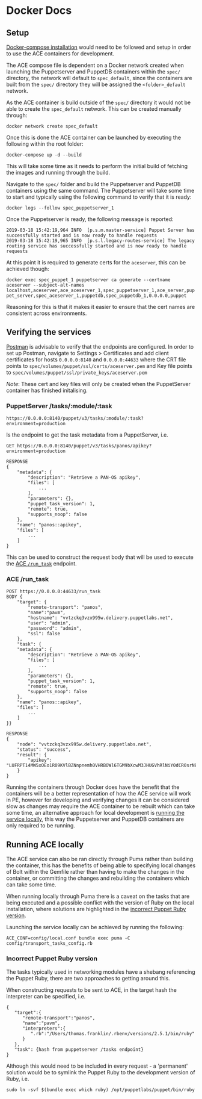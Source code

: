 # Docker Docs

## Setup

[Docker-compose installation](https://docs.docker.com/compose/install/) would need to be followed and setup in order to use the ACE containers for development.


The ACE compose file is dependent on a Docker network created when launching the Puppetserver and PuppetDB containers within the `spec/` directory, the network will default to `spec_default`, since the containers are built from the `spec/` directory they will be assigned the `<folder>_default` network.

As the ACE container is build outside of the `spec/` directory it would not be able to create the `spec_default` network. This can be created manually through:

```
docker network create spec_default
```

Once this is done the ACE container can be launched by executing the following within the root folder:

```
docker-compose up -d --build
```

This will take some time as it needs to perform the initial build of fetching the images and running through the build.

Navigate to the `spec/` folder and build the Puppetserver and PuppetDB containers using the same command. The Puppetserver will take some time to start and typically using the following command to verify that it is ready:

```
docker logs --follow spec_puppetserver_1
```

Once the Puppetserver is ready, the following message is reported:

```
2019-03-18 15:42:19,964 INFO  [p.s.m.master-service] Puppet Server has successfully started and is now ready to handle requests
2019-03-18 15:42:19,965 INFO  [p.s.l.legacy-routes-service] The legacy routing service has successfully started and is now ready to handle requests
```

At this point it is required to generate certs for the `aceserver`, this can be achieved though:

`docker exec spec_puppet_1 puppetserver ca generate --certname aceserver --subject-alt-names localhost,aceserver,ace_aceserver_1,spec_puppetserver_1,ace_server,puppet_server,spec_aceserver_1,puppetdb,spec_puppetdb_1,0.0.0.0,puppet`

Reasoning for this is that it makes it easier to ensure that the cert names are consistent across environments.

## Verifying the services

[Postman](https://www.getpostman.com/) is advisable to verify that the endpoints are configured. In order to set up Postman, navigate to Settings > Certificates and add client certificates for hosts `0.0.0.0:8140` and `0.0.0.0:44633` where the CRT file points to `spec/volumes/puppet/ssl/certs/aceserver.pem` and Key file points to `spec/volumes/puppet/ssl/private_keys/aceserver.pem`

*Note*: These cert and key files will only be created when the PuppetServer container has finished initalising.

### PuppetServer /tasks/:module/:task

```
https://0.0.0.0:8140/puppet/v3/tasks/:module/:task?environment=production
```

Is the endpoint to get the task metadata from a PuppetServer, i.e. 

```
GET https://0.0.0.0:8140/puppet/v3/tasks/panos/apikey?environment=production

RESPONSE 
{
    "metadata": {
        "description": "Retrieve a PAN-OS apikey",
        "files": [
            ...
        ],
        "parameters": {},
        "puppet_task_version": 1,
        "remote": true,
        "supports_noop": false
    },
    "name": "panos::apikey",
    "files": [
        ...
    ]
}
```

This can be used to construct the request body that will be used to execute the [ACE `/run_task`](#ace-runtask) endpoint.

### ACE /run_task

```
POST https://0.0.0.0:44633/run_task
BODY {
	"target": {
		"remote-transport": "panos",
		"name":"pavm",
		"hostname": "vvtzckq3vzx995w.delivery.puppetlabs.net",
		"user": "admin",
		"password": "admin",
		"ssl": false
	},
	"task": {
    "metadata": {
        "description": "Retrieve a PAN-OS apikey",
        "files": [
            ...
        ],
        "parameters": {},
        "puppet_task_version": 1,
        "remote": true,
        "supports_noop": false
    },
    "name": "panos::apikey",
    "files": [
        ...
    ]
}}

RESPONSE
{
    "node": "vvtzckq3vzx995w.delivery.puppetlabs.net",
    "status": "success",
    "result": {
        "apikey": "LUFRPT14MW5xOEo1R09KVlBZNnpnemh0VHRBOWl6TGM9bXcwM3JHUGVhRlNiY0dCR0srNERUQT09"
    }
}
```

Running the containers through Docker does have the benefit that the containers will be a better representation of how the ACE service will work in PE, however for developing and verifying changes it can be considered slow as changes may require the ACE container to be rebuilt which can take some time, an alternative approach for local development is [running the service locally](#running-ace-locally), this way the Puppetserver and PuppetDB containers are only required to be running.

## Running ACE locally

The ACE service can also be ran directly through Puma rather than building the container, this has the benefits of being able to specifying local changes of Bolt within the Gemfile rather than having to make the changes in the container, or committing the changes and rebuilding the containers which can take some time.

When running locally through Puma there is a caveat on the tasks that are being executed and a possible conflict with the version of Ruby on the local installation, where solutions are highlighted in the [incorrect Puppet Ruby version](#incorrect-puppet-ruby-version).

Launching the service locally can be achieved by running the following:

```
ACE_CONF=config/local.conf bundle exec puma -C config/transport_tasks_config.rb
```

### Incorrect Puppet Ruby version

The tasks typically used in networking modules have a shebang referencing the Puppet Ruby, there are two approaches to getting around this.

When constructing requests to be sent to ACE, in the target hash the interpreter can be specified, i.e.

```
{
   "target":{
      "remote-transport":"panos",
      "name":"pavm",
      "interpreters":{
         ".rb":"/Users/thomas.franklin/.rbenv/versions/2.5.1/bin/ruby"
      }
   },
   "task": {hash from puppetserver /tasks endpoint}
}
```

Although this would need to be included in every request - a 'permanent' solution would be to symlink the Puppet Ruby to the development version of Ruby, i.e.

```
sudo ln -svf $(bundle exec which ruby) /opt/puppetlabs/puppet/bin/ruby
```